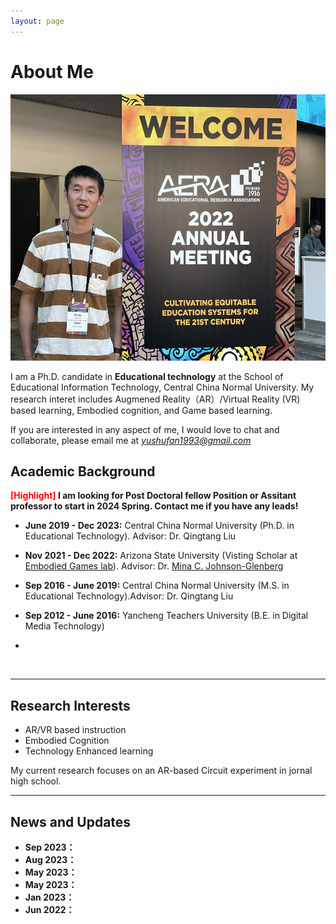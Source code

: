 ```yaml
---
layout: page
---
```


# About Me

<img src="images/ShufanAERA.jpg" class="floatpic" width="568" height="426">


I am a Ph.D. candidate in **Educational technology** at the School of Educational Information Technology, Central China Normal University. My research interet includes Augmened Reality（AR）/Virtual Reality (VR) based learning, Embodied cognition, and Game based learning. 


If you are interested in any aspect of me, I would love to chat and collaborate, please email me at  *[yushufan1993@gmail.com](mailto:yushufan1993@gmail.com)*
<br>


## Academic Background

**<font color='red'>[Highlight]</font> I am looking for Post Doctoral fellow Position or Assitant professor to start in 2024 Spring. Contact me if you have any leads!**

- **June 2019 - Dec 2023:** Central China Normal University (Ph.D. in Educational Technology). Advisor: Dr. Qingtang Liu
- **Nov 2021 - Dec 2022:** Arizona State University (Visting Scholar at [Embodied Games lab](https://www.embodied-games.com/games/natural-selection-catch-a-mimic/)). Advisor: Dr. [Mina C. Johnson-Glenberg](https://search.asu.edu/profile/1154172)
- **Sep 2016 - June 2019:** Central China Normal University (M.S. in Educational Technology).Advisor: Dr. Qingtang Liu
- **Sep 2012 - June 2016:** Yancheng Teachers University (B.E. in Digital Media Technology)

-

<br>

---

## Research Interests

- AR/VR based instruction
- Embodied Cognition
- Technology Enhanced learning

My current research focuses on an AR-based Circuit experiment in jornal high school. 
<br>

---

## News and Updates

- **Sep 2023：**
- **Aug 2023：**
- **May 2023：**
- **May 2023：**
- **Jan 2023：**
- **Jun 2022：**

<br>
